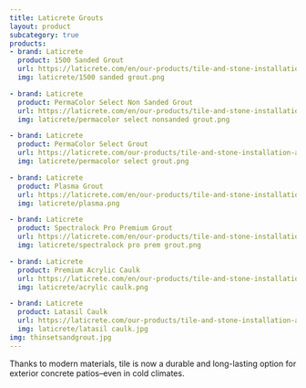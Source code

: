 ```yaml
---
title: Laticrete Grouts
layout: product
subcategory: true
products:
- brand: Laticrete
  product: 1500 Sanded Grout
  url: https://laticrete.com/en/our-products/tile-and-stone-installation-and-maintenance/grouts/cementitious-grouts/1500-sanded-grout
  img: laticrete/1500 sanded grout.png

- brand: Laticrete
  product: PermaColor Select Non Sanded Grout
  url: https://laticrete.com/en/our-products/tile-and-stone-installation-and-maintenance/grouts/cementitious-grouts/1600-unsanded-grout
  img: laticrete/permacolor select nonsanded grout.png

- brand: Laticrete
  product: PermaColor Select Grout
  url: https://laticrete.com/our-products/tile-and-stone-installation-and-maintenance/grouts/cementitious-grouts/permacolor-select
  img: laticrete/permacolor select grout.png

- brand: Laticrete
  product: Plasma Grout
  url: https://laticrete.com/en/our-products/tile-and-stone-installation-and-maintenance/grouts/hybrid-grouts/plasma
  img: laticrete/plasma.png

- brand: Laticrete
  product: Spectralock Pro Premium Grout
  url: https://laticrete.com/en/our-products/tile-and-stone-installation-and-maintenance/grouts/epoxy-grouts/spectralock-pro-premium-grout
  img: laticrete/spectralock pro prem grout.png

- brand: Laticrete
  product: Premium Acrylic Caulk
  url: https://laticrete.com/en/our-products/tile-and-stone-installation-and-maintenance/caulks-and-sealants/acrylic-sealants/premium-acrylic-caulk
  img: laticrete/acrylic caulk.png

- brand: Laticrete
  product: Latasil Caulk
  url: https://laticrete.com/our-products/tile-and-stone-installation-and-maintenance/caulks-and-sealants/silicone-sealants/latasil
  img: laticrete/latasil caulk.jpg
img: thinsetsandgrout.jpg
---
```


Thanks to modern materials, tile is now a durable and long-lasting option for exterior concrete patios–even in cold climates.
